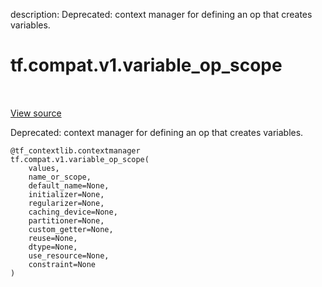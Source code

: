 description: Deprecated: context manager for defining an op that creates variables.

<div itemscope itemtype="http://developers.google.com/ReferenceObject">
<meta itemprop="name" content="tf.compat.v1.variable_op_scope" />
<meta itemprop="path" content="Stable" />
</div>

# tf.compat.v1.variable_op_scope

<!-- Insert buttons and diff -->

<table class="tfo-notebook-buttons tfo-api nocontent" align="left">

</table>

<a target="_blank" class="external" href="/code/stable/tensorflow/python/ops/variable_scope.py">View source</a>



Deprecated: context manager for defining an op that creates variables.


<pre class="devsite-click-to-copy prettyprint lang-py tfo-signature-link">
<code>@tf_contextlib.contextmanager</code>
<code>tf.compat.v1.variable_op_scope(
    values,
    name_or_scope,
    default_name=None,
    initializer=None,
    regularizer=None,
    caching_device=None,
    partitioner=None,
    custom_getter=None,
    reuse=None,
    dtype=None,
    use_resource=None,
    constraint=None
)
</code></pre>



<!-- Placeholder for "Used in" -->
